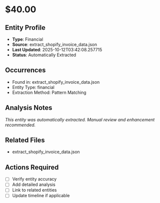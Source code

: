 # $40.00

## Entity Profile
- **Type**: Financial
- **Source**: extract_shopify_invoice_data.json
- **Last Updated**: 2025-10-12T03:42:08.257715
- **Status**: Automatically Extracted

## Occurrences
- Found in: extract_shopify_invoice_data.json
- Entity Type: financial
- Extraction Method: Pattern Matching

## Analysis Notes
*This entity was automatically extracted. Manual review and enhancement recommended.*

## Related Files
- extract_shopify_invoice_data.json

## Actions Required
- [ ] Verify entity accuracy
- [ ] Add detailed analysis
- [ ] Link to related entities
- [ ] Update timeline if applicable

